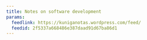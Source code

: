 ```yaml
---
title: Notes on software development
params:
  feedlink: https://kuniganotas.wordpress.com/feed/
  feedid: 2f5337a668486e387daad91d67ba86d1
---
```

